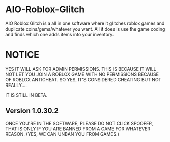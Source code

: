 # AIO-Roblox-Glitch
AIO Roblox Glitch is a all in one software where it glitches roblox games and duplicate coins/gems/whatever you want. All it does is use the game coding and finds which one adds items into your inventory. 

# NOTICE
YES IT WILL ASK FOR ADMIN PERMISSIONS. THIS IS BECAUSE IT WILL NOT LET YOU JOIN A ROBLOX GAME WITH NO PERMISSIONS BECAUSE OF ROBLOX ANTICHEAT. SO YES, IT'S CONSIDERED CHEATING BUT NOT REALLY....

IT IS STILL IN BETA.

## Version 1.0.30.2

ONCE YOU'RE IN THE SOFTWARE, PLEASE DO NOT CLICK SPOOFER, THAT IS ONLY IF YOU ARE BANNED FROM A GAME FOR WHATEVER REASON. (YES, WE CAN UNBAN YOU FROM GAMES.)
